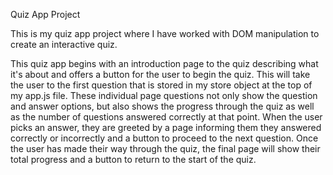 Quiz App Project

This is my quiz app project where I have worked with DOM manipulation to create an interactive quiz. 

This quiz app begins with an introduction page to the quiz describing what it's about and offers a button for the user to begin the quiz. This will take the user to the first question that is stored in my store object at the top of my app.js file. These individual page questions not only show the question and answer options, but also shows the progress through the quiz as well as the number of questions answered correctly at that point. When the user picks an answer, they are greeted by a page informing them they answered correctly or incorrectly and a button to proceed to the next question. Once the user has made their way through the quiz, the final page will show their total progress and a button to return to the start of the quiz.
